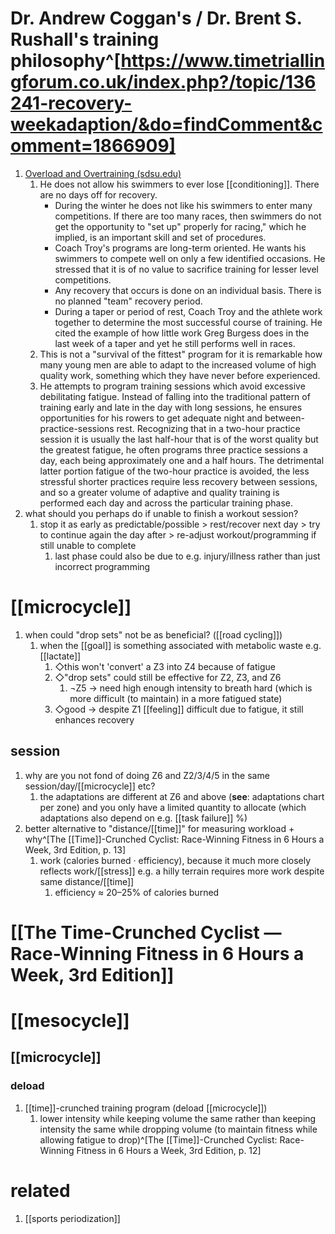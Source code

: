 
# Dr. Andrew Coggan's / Dr. Brent S. Rushall's training philosophy^[https://www.timetriallingforum.co.uk/index.php?/topic/136241-recovery-weekadaption/&do=findComment&comment=1866909]
1. [Overload and Overtraining (sdsu.edu)](https://coachsci.sdsu.edu/csa/vol13/rushall7.htm)
	1. He does not allow his swimmers to ever lose [[conditioning]]. There are no days off for recovery.
	   - During the winter he does not like his swimmers to enter many competitions. If there are too many races, then swimmers do not get the opportunity to "set up" properly for racing," which he implied, is an important skill and set of procedures.
	   - Coach Troy's programs are long-term oriented. He wants his swimmers to compete well on only a few identified occasions. He stressed that it is of no value to sacrifice training for lesser level competitions.
	   - Any recovery that occurs is done on an individual basis. There is no planned "team" recovery period.
	   - During a taper or period of rest, Coach Troy and the athlete work together to determine the most successful course of training. He cited the example of how little work Greg Burgess does in the last week of a taper and yet he still performs well in races.
	2. This is not a "survival of the fittest" program for it is remarkable how many young men are able to adapt to the increased volume of high quality work, something which they have never before experienced.
	3. He attempts to program training sessions which avoid excessive debilitating fatigue. Instead of falling into the traditional pattern of training early and late in the day with long sessions, he ensures opportunities for his rowers to get adequate night and between-practice-sessions rest. Recognizing that in a two-hour practice session it is usually the last half-hour that is of the worst quality but the greatest fatigue, he often programs three practice sessions a day, each being approximately one and a half hours. The detrimental latter portion fatigue of the two-hour practice is avoided, the less stressful shorter practices require less recovery between sessions, and so a greater volume of adaptive and quality training is performed each day and across the particular training phase.
2. what should you perhaps do if unable to finish a workout session?
	1. stop it as early as predictable/possible > rest/recover next day > try to continue again the day after > re-adjust workout/programming if still unable to complete
		1. last phase could also be due to e.g. injury/illness rather than just incorrect programming
# [[microcycle]]
1. when could "drop sets" not be as beneficial? ([[road cycling]])
	1. when the [[goal]] is something associated with metabolic waste e.g. [[lactate]]
		1. ◇this won't 'convert' a Z3 into Z4 because of fatigue
		2. ◇"drop sets" could still be effective for Z2, Z3, and Z6
			1. ¬Z5 → need high enough intensity to breath hard (which is more difficult (to maintain) in a more fatigued state)
		3. ◇good → despite Z1 [[feeling]] difficult due to fatigue, it still enhances recovery

## session
1. why are you not fond of doing Z6 and Z2/3/4/5 in the same session/day/[[microcycle]] etc?
	1. the adaptations are different at Z6 and above (**see**: adaptations chart per zone) and you only have a limited quantity to allocate (which adaptations also depend on e.g. [[task failure]] %)
2. better alternative to "distance/[[time]]" for measuring workload + why^[The [[Time]]-Crunched Cyclist: Race-Winning Fitness in 6 Hours a Week, 3rd Edition, p. 13]
	1. work (calories burned · efficiency), because it much more closely reflects work/[[stress]] e.g. a hilly terrain requires more work despite same distance/[[time]]
		1. efficiency ≈ 20–25% of calories burned

# [[The Time-Crunched Cyclist — Race-Winning Fitness in 6 Hours a Week, 3rd Edition]]
# [[mesocycle]]
## [[microcycle]]
### deload
1. [[time]]-crunched training program (deload [[microcycle]])
	1. lower intensity while keeping volume the same rather than keeping intensity the same while dropping volume (to maintain fitness while allowing fatigue to drop)^[The [[Time]]-Crunched Cyclist: Race-Winning Fitness in 6 Hours a Week, 3rd Edition, p. 12]

# related
1. [[sports periodization]]